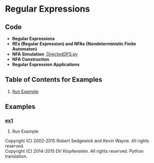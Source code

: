 # Regular Expressions

## Code
  * **Regular Expressions**
  * **REs (Regular Expression) and NFAs (Nondeterministic Finite Automaton)**
  * **NFA Simulation**: [DirectedDFS.py](../py/AlgsSedgewickWayne/DepthFirstPaths.py)
  * **NFA Construction**
  * **Regular Expression Applications**

## Table of Contents for Examples
  1. [Run Example](#ex1)

## Examples 
### [ex1](#table-of-contents-for-examples)
1. Run Example

Copyright (C) 2002-2015 Robert Sedgewick and Kevin Wayne.  All rights reserved.    
Copyright (C) 2014-2015 DV Klopfenstein. All rights reserved. Python translation.
